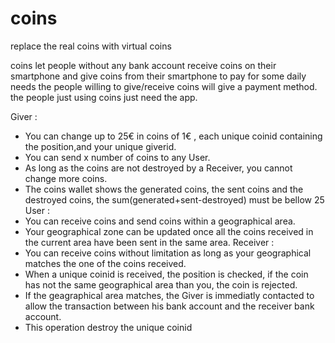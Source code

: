 # coins
replace the real coins with virtual coins

coins let people without any bank account receive coins on their smartphone and give coins from their smartphone to pay for some daily needs
the people willing to give/receive coins will give a payment method.
the people just using coins just need the app.

Giver : 
- You can change up to 25€ in coins of 1€ , each unique coinid containing the position,and your unique giverid.
- You can send x number of coins to any User.
- As long as the coins are not destroyed by a Receiver, you cannot change more coins.
- The coins wallet shows the generated coins, the sent coins and the destroyed coins, the sum(generated+sent-destroyed) must be bellow 25
User :
- You can receive coins and send coins within a geographical area.
- Your geographical zone can be updated once all the coins received in the current area have been sent in the same area.
Receiver : 
- You can receive coins without limitation as long as your geographical matches the one of the coins received.
- When a unique coinid is received, the position is checked, if the coin has not the same geographical area than you, the coin is rejected.
- If the geagraphical area matches, the Giver is immediatly contacted to allow the transaction between his bank account and the receiver bank account.
- This operation destroy the unique coinid
